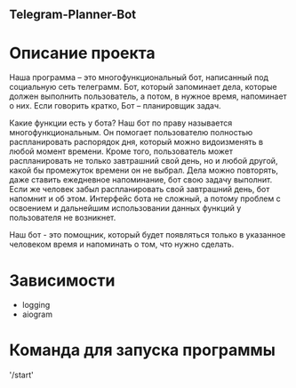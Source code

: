 ## Telegram-Planner-Bot
# Описание проекта
Наша программа – это многофункциональный бот, написанный под социальную сеть 
 телеграмм. Бот, который запоминает дела, которые должен выполнить 
 пользователь, а потом, в нужное время, напоминает о них. Если говорить 
 кратко, Бот – планировщик задач.
 

Какие функции есть у бота? Наш бот по праву называется многофункциональным.
 Он помогает пользователю полностью распланировать распорядок дня, который
 можно видоизменять в любой момент времени. Кроме того, пользователь может
 распланировать не только завтрашний свой день, но и любой другой, какой 
 бы промежуток времени он не выбрал. Дела можно повторять, даже ставить
 ежедневное напоминание, бот свою задачу выполнит. Если же человек забыл
 распланировать свой завтрашний день, бот напомнит и об этом. Интерфейс 
 бота не сложный, а потому проблем с освоением и дальнейшим использовании 
 данных функций у пользователя не возникнет.


Наш бот - это помощник, который будет появляться только в указанное человеком
 время и напоминать о том, что нужно сделать.
 
# Зависимости 
- logging
- aiogram

# Команда для запуска программы
'/start'